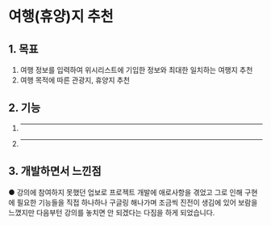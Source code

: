 # 여행(휴양)지 추천

## 1. 목표

  1. 여행 정보를 입력하여 위시리스트에 기입한 정보와 최대한 일치하는 여행지 추천
  2. 여행 목적에 따른 관광지, 휴양지 추천

## 2. 기능

  1. ---
  2. ---

## 3. 개발하면서 느낀점

  ● 강의에 참여하지 못했던 업보로 프로젝트 개발에 애로사항을 겪었고 그로 인해 구현에 필요한 기능들을
    직접 하나하나 구글링 해나가며 조금씩 진전이 생김에 있어 보람을 느꼈지만 다음부턴 강의를 놓치면 안 되겠다는 다짐을 하게 되었습니다.
